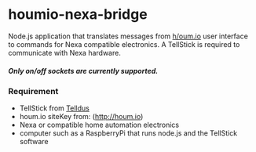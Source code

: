 houmio-nexa-bridge
==================

Node.js application that translates messages from [h/oum.io](http://houm.io) user interface to commands for Nexa compatible electronics. A TellStick is required to communicate with Nexa hardware.

##### Only on/off sockets are currently supported.

### Requirement
* TellStick from [Telldus](http://www.telldus.se/products/tellstick)
* houm.io siteKey from: (http://houm.io)
* Nexa or compatible home automation electronics
* computer such as a RaspberryPi that runs node.js and the TellStick software
